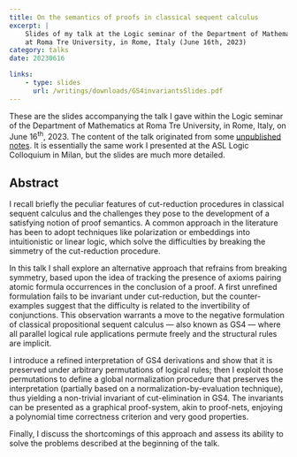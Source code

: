 ```yaml
---
title: On the semantics of proofs in classical sequent calculus
excerpt: |
    Slides of my talk at the Logic seminar of the Department of Mathematics
    at Roma Tre University, in Rome, Italy (June 16th, 2023)
category: talks
date: 20230616

links:
    - type: slides
      url: /writings/downloads/GS4invariantsSlides.pdf
---
```


These are the slides accompanying the talk I gave within the Logic seminar of the Department
of Mathematics at Roma Tre University, in Rome, Italy, on June 16<sup>th</sup>, 2023. The
content of the talk originated from some [unpublished notes](GS4invariants). It is essentially
the same work I presented at the ASL Logic Colloquium in Milan, but the slides are much more
detailed.

## Abstract

I recall briefly the peculiar features of cut-reduction procedures in classical
sequent calculus and the challenges they pose to the development of a satisfying
notion of proof semantics. A common approach in the literature has been to adopt
techniques like polarization or embeddings into intuitionistic or linear logic,
which solve the difficulties by breaking the simmetry of the cut-reduction
procedure.

In this talk I shall explore an alternative approach that refrains from breaking
symmetry, based upon the idea of tracking the presence of axioms pairing atomic
formula occurrences in the conclusion of a proof. A first unrefined formulation
fails to be invariant under cut-reduction, but the counter-examples suggest
that the difficulty is related to the invertibility of conjunctions. This
observation warrants a move to the negative formulation of classical
propositional sequent calculus — also known as GS4 — where all parallel logical
rule applications permute freely and the structural rules are implicit.

I introduce a refined interpretation of GS4 derivations and show that it is
preserved under arbitrary permutations of logical rules; then I exploit those
permutations to define a global normalization procedure that preserves the
interpretation (partially based on a normalization-by-evaluation technique),
thus yielding a non-trivial invariant of cut-elimination in GS4. The invariants
can be presented as a graphical proof-system, akin to proof-nets, enjoying a
polynomial time correctness criterion and very good properties.

Finally, I discuss the shortcomings of this approach and assess its ability to
solve the problems described at the beginning of the talk.
